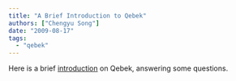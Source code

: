 ```yaml
---
title: "A Brief Introduction to Qebek"
authors: ["Chengyu Song"]
date: "2009-08-17"
tags: 
  - "qebek"
---
```


Here is a brief [introduction](https://projects.honeynet.org/sebek/wiki/Qebek) on Qebek, answering some questions.
